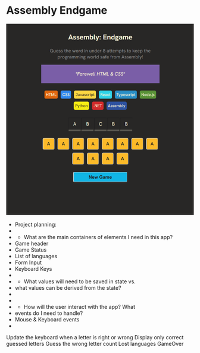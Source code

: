 # Assembly Endgame

![alt text](./src/images/assembly-endgame.png "Assembly Endgame")

 * Project planning:
 * 
 * - What are the main containers of elements I need in this app?
 *   Game header   
 *   Game Status
 *   List of languages
 *   Form Input
 *   Keyboard Keys
 *
 * - What values will need to be saved in state vs.
 *   what values can be derived from the state?
 * 
 * 
 * - How will the user interact with the app? What
 *   events do I need to handle?
 *   Mouse & Keyboard events
 * 

 Update the keyboard when a letter is right or wrong
 Display only correct guessed letters
 Guess the wrong letter count
 Lost languages
 GameOver